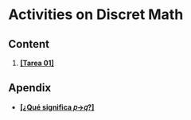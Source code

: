 # Activities on Discret Math

## Content

1. [**[Tarea 01]**](tarea_01.md)

## Apendix

- [**[¿Qué significa 𝑝→𝑞?]**](si_p_entonces_q.md)
